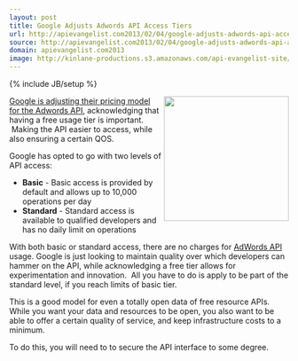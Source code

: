 ```yaml
---
layout: post
title: Google Adjusts Adwords API Access Tiers
url: http://apievangelist.com2013/02/04/google-adjusts-adwords-api-access-tiers/
source: http://apievangelist.com2013/02/04/google-adjusts-adwords-api-access-tiers/
domain: apievangelist.com2013
image: http://kinlane-productions.s3.amazonaws.com/api-evangelist-site/blog/google-adwords-300x125.jpeg
---
```

{% include JB/setup %}<p>
     <a href="https://developers.google.com/adwords/api/" target="_blank"><img src="https://s3.amazonaws.com/kinlane-productions/google-adwords/google-adwords-300x125.jpeg"  width="225" align="right" /></a>
</p>
<p>
     <a href="http://googleadsdeveloper.blogspot.com/2013/01/new-simplified-adwords-api-pricing.html" target="_blank">Google is adjusting their pricing model for the Adwords API</a>, acknowledging that having a free usage tier is important.  Making the API easier to access, while also ensuring a certain QOS.
</p>
<p>
     Google has opted to go with two levels of API access:
</p>
<ul>
     <li>
          <strong>Basic</strong> - Basic access is provided by default and allows up to 10,000 operations per day
     </li>
     <li>
          <strong>Standard</strong> - Standard access is available to qualified developers and has no daily limit on operations
     </li>
</ul>
<p>
     With both basic or standard access, there are no charges for <a href="https://developers.google.com/adwords/api/" target="_blank">AdWords API</a> usage. Google is just looking to maintain quality over which developers can hammer on the API, while acknowledging a free tier allows for experimentation and innovation.  All you have to do is apply to be part of the standard level, if you reach limits of basic tier.
</p>
<p>
     This is a good model for even a totally open data of free resource APIs. While you want your data and resources to be open, you also want to be able to offer a certain quality of service, and keep infrastructure costs to a minimum.
</p>
<p>
     To do this, you will need to to secure the API interface to some degree.
</p>
